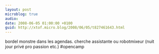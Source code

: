 ```yaml
---
layout: post
microblog: true
audio: 
date: 2008-06-05 01:00:00 +0100
guid: http://xtof.micro.blog/2008/06/05/t827461643.html
---
```

bordel monstre dans les agendas. cherche assistante ou robotmixeur (nuit jour privé pro passion etc.) #opencamp
